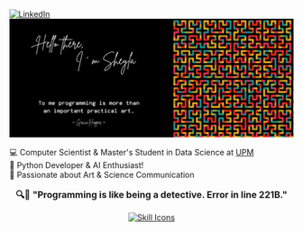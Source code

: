 
  <a href="https://www.linkedin.com/in/sheyls/">
    <img style="width: 35px;" src="https://cdn.simpleicons.org/linkedin/0A66C2" alt="LinkedIn">
  </a>



  <img src="https://raw.githubusercontent.com/sheyls/sheyls/master/resources/banner.png" alt="Hello world">



  💻 Computer Scientist & Master's Student in Data Science at [UPM](https://www.upm.es/)<br>
  🐍 Python Developer & AI Enthusiast!<br>
  🎨 Passionate about Art & Science Communication


<p align="center" style="font-size: 16px; font-weight: bold;">
  🔍👣 "Programming is like being a detective. Error in line 221B."
</p>


<p align="center">
  <a href="https://skillicons.dev">
    <img src="https://skillicons.dev/icons?i=python,linux,bash,r,cs,c,php" alt="Skill Icons">
  </a>
</p>
